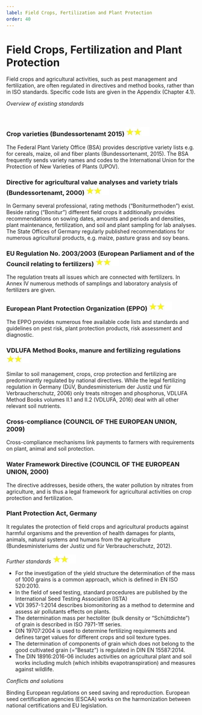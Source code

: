 ```yaml
---
label: Field Crops, Fertilization and Plant Protection
order: 40
---
```


# Field Crops, Fertilization and Plant Protection


Field crops and agricultural activities, such as pest management and fertilization, are often regulated in directives and method books, rather than in ISO standards.
Specific code lists are given in the Appendix (Chapter 4.1).

_Overview of existing standards_

<br>

### Crop varieties (Bundessortenamt 2015) ![](/static/img/two_star.jpg)

The Federal Plant Variety Office (BSA) provides descriptive variety lists e.g. for cereals, maize, oil and fiber plants (Bundessortenamt, 2015). 
The BSA frequently sends variety names and codes to the International Union for the Protection of New Varieties of Plants (UPOV).

### Directive for agricultural value analyses and variety trials (Bundessortenamt, 2000) ![](/static/img/two_star.jpg)

In Germany several professional, rating methods (“Boniturmethoden”) exist. Beside rating (“Bonitur”) different field crops
it additionally provides recommendations on sowing dates, amounts and periods and densities, plant maintenance, fertilization, 
and soil and plant sampling for lab analyses. The State Offices of Germany regularly published recommendations for numerous
agricultural products, e.g. maize, pasture grass and soy beans.

### EU Regulation No. 2003/2003 (European Parliament and of the Council relating to fertilizers) ![](/static/img/two_star.jpg)

The regulation treats all issues which are connected with fertilizers. In Annex IV numerous methods of
samplings and laboratory analysis of fertilizers are given. 

### European Plant Protection Organization (EPPO) ![](/static/img/two_star.jpg)

The EPPO provides numerous free available code lists and standards and guidelines on pest risk, plant protection products, risk assessment and diagnostic.

### VDLUFA Method Books, manure and fertilizing regulations ![](/static/img/two_star.jpg)

Similar to soil management, crops, crop protection and fertilizing are predominantly regulated by national directives. 
While the legal fertilizing regulation in Germany (DüV, Bundesministerium der Justiz und für Verbraucherschutz, 2006) only
treats nitrogen and phosphorus, VDLUFA Method Books volumes II.1 and II.2 (VDLUFA, 2016) deal with all other relevant soil nutrients.

### Cross-compliance (COUNCIL OF THE EUROPEAN UNION, 2009)

Cross-compliance mechanisms link payments to farmers with requirements on plant, animal and soil
protection.

### Water Framework Directive (COUNCIL OF THE EUROPEAN UNION, 2000)

The directive addresses, beside others, the water pollution by nitrates from agriculture, and is thus a
legal framework for agricultural activities on crop protection and fertilization.

### Plant Protection Act, Germany

It regulates the protection of field crops and agricultural products against harmful organisms and the prevention of health
damages for plants, animals, natural systems and humans from the agriculture (Bundesministeriums der Justiz und für Verbraucherschutz, 2012).

_Further standards_ ![](/static/img/two_star.jpg)
- For the investigation of the yield structure the determination of the mass of 1000 grains is a common approach, which is defined in EN ISO 520:2010.
- In the field of seed testing, standard procedures are published by the International Seed Testing Association (ISTA)
- VDI 3957-1:2014 describes biomonitoring as a method to determine and assess air pollutants effects on plants.
- The determination mass per hectoliter (bulk density or “Schüttdichte”) of grain is described in ISO 7971-1ff series.
- DIN 19707:2004 is used to determine fertilizing requirements and defines target values for different crops and soil texture types.
- The determination of components of grain which does not belong to the good cultivated grain (=”Besatz”) is regulated in DIN EN 15587:2014.
- The DIN 18916:2016-06 includes activities on agricultural plant and soil works including mulch (which inhibits evapotranspiration) and measures against wildlife.

_Conflicts and solutions_

Binding European regulations on seed saving and reproduction. European seed certification agencies (ESCAA) works on the 
harmonization between national certifications and EU legislation.
